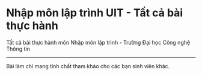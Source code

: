 # Nhập môn lập trình UIT - Tất cả bài thực hành
Tất cả bài thực hành môn Nhập môn lập trình - Trường Đại học Công nghệ Thông tin
__________________________________________
Bài làm chỉ mang tính chất tham khảo cho các bạn sinh viên khác.

